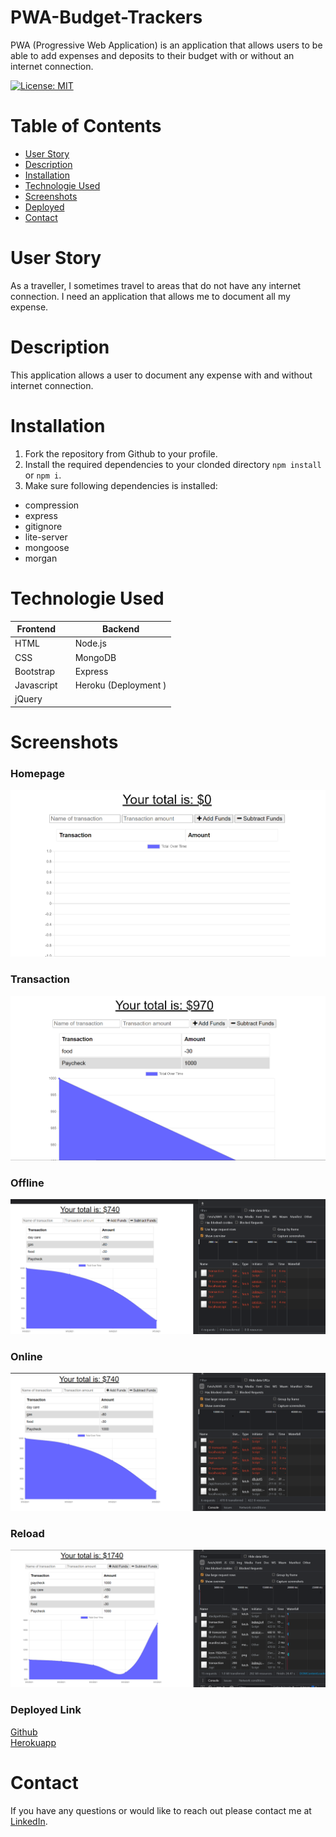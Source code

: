 # PWA-Budget-Trackers
PWA (Progressive Web Application) is an application that allows users to be able to add expenses and deposits to their budget with or without an internet connection.

[![License: MIT](https://img.shields.io/badge/License-MIT-yellow.svg)](https://opensource.org/licenses/MIT)

# Table of Contents
* [User Story](#User)
* [Description](#Description)
* [Installation](#Installation)
* [Technologie Used](#Technologie)
* [Screenshots](#Screenshots) 
* [Deployed](###Deployed_Link)
* [Contact](#Contact)
# User Story 
As a traveller, I sometimes travel to areas that do not have any internet connection.  I need an application that allows me to document all my expense.

# Description
This application allows a user to document any expense with and without internet connection.

# Installation 
1. Fork the repository from Github to your profile.
2. Install the required dependencies to your clonded directory `npm install` or `npm i`.
3. Make sure following dependencies is installed:
 - compression
 - express
 - gitignore
 - lite-server
 - mongoose
 - morgan

# Technologie Used
| Frontend      |    | Backend |
| ----------- | --- | ----------- |
| HTML      | | Node.js       |
| CSS   | | MongoDB         |
| Bootstrap   | | Express        |
| Javascript   | |Heroku (Deployment )      |
| jQuery   |   

# Screenshots
### Homepage
![homepage](public/assets/images/homepage.png)
### Transaction
![transaction](public/assets/images/transaction.png)
### Offline
![offline](public/assets/images/offline.png)
### Online
![online](public/assets/images/online.png)
### Reload
![reload](public/assets/images/reload.png)

### Deployed Link 
[Github](https://github.com/anhcu/PWA-Budget-Trackers)
<br>
[Herokuapp](https://pwa-traveler-tracker.herokuapp.com/)

# Contact
If you have any questions or would like to reach out please contact me at [LinkedIn](https://www.linkedin.com/in/anh-cu/).